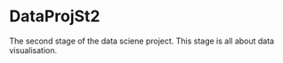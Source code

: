 # DataProjSt2
The second stage of the data sciene project. This stage is all about data visualisation.
